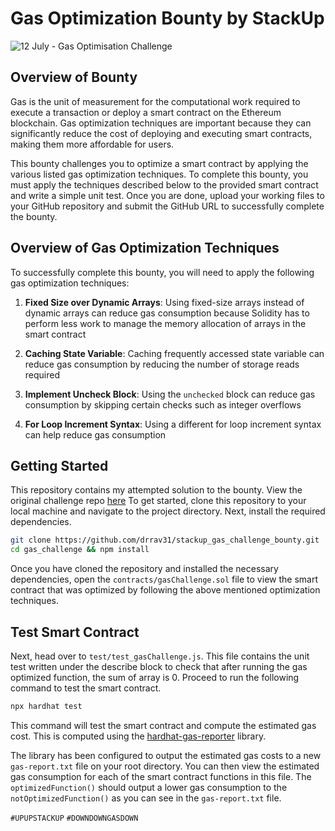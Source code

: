 # Gas Optimization Bounty by StackUp

![12 July - Gas Optimisation Challenge](https://github.com/clement-stackup/gas_challenge/assets/120361535/21c826fb-8776-4837-a8fe-b7040426eafa)

## Overview of Bounty

Gas is the unit of measurement for the computational work required to execute a transaction or deploy a smart contract on the Ethereum blockchain. Gas optimization techniques are important because they can significantly reduce the cost of deploying and executing smart contracts, making them more affordable for users.

This bounty challenges you to optimize a smart contract by applying the various listed gas optimization techniques. To complete this bounty, you must apply the techniques described below to the provided smart contract and write a simple unit test. Once you are done, upload your working files to your GitHub repository and submit the GitHub URL to successfully complete the bounty.

## Overview of Gas Optimization Techniques

To successfully complete this bounty, you will need to apply the following gas optimization techniques:

1. **Fixed Size over Dynamic Arrays**: Using fixed-size arrays instead of dynamic arrays can reduce gas consumption because Solidity has to perform less work to manage the memory allocation of arrays in the smart contract

2. **Caching State Variable**: Caching frequently accessed state variable can reduce gas consumption by reducing the number of storage reads required

3. **Implement Uncheck Block**: Using the `unchecked` block can reduce gas consumption by skipping certain checks such as integer overflows

4. **For Loop Increment Syntax**: Using a different for loop increment syntax can help reduce gas consumption

## Getting Started

This repository contains my attempted solution to the bounty. View the original challenge repo <a href="https://github.com/clement-stackup/gas_challenge" target="_blank">here</a>
To get started, clone this repository to your local machine and navigate to the project directory. Next, install the required dependencies.

```bash
git clone https://github.com/drrav31/stackup_gas_challenge_bounty.git
cd gas_challenge && npm install
```

Once you have cloned the repository and installed the necessary dependencies, open the `contracts/gasChallenge.sol` file to view the smart contract that was optimized by following the above mentioned optimization techniques.

## Test Smart Contract

Next, head over to `test/test_gasChallenge.js`. This file contains the unit test written under the describe block to check that after running the gas optimized function, the sum of array is 0. Proceed to run the following command to test the smart contract.

```bash
npx hardhat test
```

This command will test the smart contract and compute the estimated gas cost. This is computed using the [hardhat-gas-reporter](https://www.npmjs.com/package/hardhat-gas-reporter) library.

The library has been configured to output the estimated gas costs to a new `gas-report.txt` file on your root directory. You can then view the estimated gas consumption for each of the smart contract functions in this file. The `optimizedFunction()` should output a lower gas consumption to the `notOptimizedFunction()` as you can see in the `gas-report.txt` file.

`#UPUPSTACKUP` `#DOWNDOWNGASDOWN`
